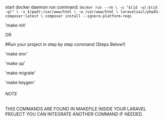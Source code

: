 <!-- FIRST COMMAND  -->
start docker daemon
run command:
``docker run --rm \
    -u "$(id -u):$(id -g)" \
    -v $(pwd):/var/www/html \
    -w /var/www/html \
    laravelsail/php81-composer:latest \
    composer install --ignore-platform-reqs
    ``
<!-- RUN YOUR FIRST PROJECT WITH ONE COMMAND -->
'make init'

OR

#Run your project in step by step command (Steps Below!)

<!-- Copy env example  -->
'make env'

<!-- Start your container in Docker -->
'make up'

<!-- Migrate your table in your containarized Database-->
'make migrate'

<!-- Generate Keygen in your Laravel Project -->
'make keygen'


###### NOTE ######
THIS COMMANDS ARE FOUND IN MAKEFILE INSIDE YOUR LARAVEL PROJECT
YOU CAN INTEGRATE ANOTHER COMMAND IF NEEDED.

